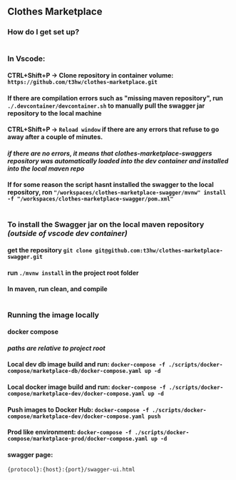 ## Clothes Marketplace #

### How do I get set up?
#
### In Vscode:
#### CTRL+Shift+P -> Clone repository in container volume: `https://github.com/t3hw/clothes-marketplace.git`
#### If there are compilation errors such as "missing maven repository", run `./.devcontainer/devcontainer.sh` to manually pull the swagger jar repository to the local machine
#### CTRL+Shift+P -> `Reload window` if there are any errors that refuse to go away after a couple of minutes.
#### *if there are no errors, it means that clothes-marketplace-swaggers repository was automatically loaded into the dev container and installed into the local maven repo*
#### If for some reason the script hasnt installed the swagger to the local repository, ron `"/workspaces/clothes-marketplace-swagger/mvnw" install -f "/workspaces/clothes-marketplace-swagger/pom.xml"`
#
### To install the Swagger jar on the local maven repository *(outside of vscode dev container)*
#### get the repository `git clone git@github.com:t3hw/clothes-marketplace-swagger.git`
#### run `./mvnw install` in the project root folder
#### In maven, run clean, and compile
#


### Running the image locally
#### docker compose
#### *paths are relative to project root*
#### Local dev db image build and run: `docker-compose -f ./scripts/docker-compose/marketplace-db/docker-compose.yaml up -d`
#### Local docker image build and run: `docker-compose -f ./scripts/docker-compose/marketplace-dev/docker-compose.yaml up -d`
#### Push images to Docker Hub:        `docker-compose -f ./scripts/docker-compose/marketplace-dev/docker-compose.yaml push`
#### Prod like environment:            `docker-compose -f ./scripts/docker-compose/marketplace-prod/docker-compose.yaml up -d`


#### swagger page:

`{protocol}:{host}:{port}/swagger-ui.html`